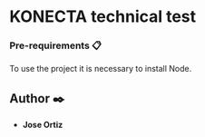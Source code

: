 # KONECTA technical test

### Pre-requirements 📋

To use the project it is necessary to install Node.

## Author  ✒️
- **Jose Ortiz**
